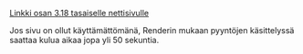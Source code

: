 [Linkki osan 3.18 tasaiselle nettisivulle](https://fullstack-puhelinluettelon-backend.onrender.com/)

Jos sivu on ollut käyttämättömänä, Renderin mukaan pyyntöjen käsittelyssä saattaa kulua aikaa jopa yli 50 sekuntia.